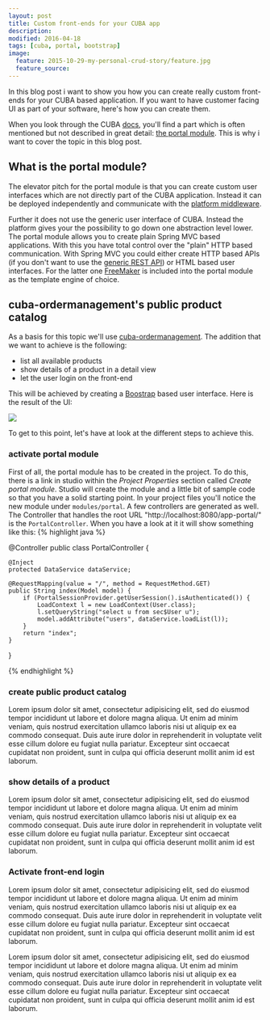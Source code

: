 ```yaml
---
layout: post
title: Custom front-ends for your CUBA app
description: 
modified: 2016-04-18
tags: [cuba, portal, bootstrap]
image:
  feature: 2015-10-29-my-personal-crud-story/feature.jpg
  feature_source: 
---
```


In this blog post i want to show you how you can create really custom front-ends for your CUBA based application. If you want to have customer facing UI as part of your software, here's how you can create them.

<!-- more -->

When you look through the CUBA [docs](https://doc.cuba-platform.com/manual-6.1), you'll find a part which is often mentioned but not described in great detail: [the portal module](https://doc.cuba-platform.com/manual-6.1/portal.html). This is why i want to cover the topic in this blog post.

## What is the portal module?
The elevator pitch for the portal module is that you can create custom user interfaces which are not directly part of the CUBA application. Instead it can be deployed independently and communicate with the [platform middleware](https://doc.cuba-platform.com/manual-6.1/app_tiers.html). 

Further it does not use the generic user interface of CUBA. Instead the platform gives your the possibility to go down one abstraction level lower. The portal module allows you to create plain Spring MVC based applications. With this you have total control over the "plain" HTTP based communication. With Spring MVC you could either create HTTP based APIs (if you don't want to use the [generic REST API](https://doc.cuba-platform.com/manual-6.1/rest_api.html)) or HTML based user interfaces. For the latter one [FreeMaker](http://freemarker.org/) is included into the portal module as the template engine of choice.

## cuba-ordermanagement's public product catalog
As a basis for this topic we'll use [cuba-ordermanagement](https://github.com/mariodavid/cuba-ordermanagement).
The addition that we want to achieve is the following:

* list all available products
* show details of a product in a detail view
* let the user login on the front-end 

This will be achieved by creating a [Boostrap](http://getbootstrap.com) based user interface. Here is the result of the UI:

<img src="https://www.road-to-cuba-and-beyond.com/images/2015-12-31-put-your-island-into-a-box/cuba-start.png">

To get to this point, let's have at look at the different steps to achieve this.

### activate portal module

First of all, the portal module has to be created in the project. To do this, there is a link in studio within the *Project Properties* section called *Create portal module*. Studio will create the module and a little bit of sample code so that you have a solid starting point. In your project files you'll notice the new module under <code>modules/portal</code>. A few controllers are generated as well. The Controller that handles the root URL "http://localhost:8080/app-portal/" is the <code>PortalController</code>. When you have a look at it it will show something like this:
{% highlight java %}

@Controller
public class PortalController {

    @Inject
    protected DataService dataService;

    @RequestMapping(value = "/", method = RequestMethod.GET)
    public String index(Model model) {
        if (PortalSessionProvider.getUserSession().isAuthenticated()) {
            LoadContext l = new LoadContext(User.class);
            l.setQueryString("select u from sec$User u");
            model.addAttribute("users", dataService.loadList(l));
        }
        return "index";
    }
}

{% endhighlight %}
### create public product catalog

Lorem ipsum dolor sit amet, consectetur adipisicing elit, sed do eiusmod
tempor incididunt ut labore et dolore magna aliqua. Ut enim ad minim veniam,
quis nostrud exercitation ullamco laboris nisi ut aliquip ex ea commodo
consequat. Duis aute irure dolor in reprehenderit in voluptate velit esse
cillum dolore eu fugiat nulla pariatur. Excepteur sint occaecat cupidatat non
proident, sunt in culpa qui officia deserunt mollit anim id est laborum.

### show details of a product

Lorem ipsum dolor sit amet, consectetur adipisicing elit, sed do eiusmod
tempor incididunt ut labore et dolore magna aliqua. Ut enim ad minim veniam,
quis nostrud exercitation ullamco laboris nisi ut aliquip ex ea commodo
consequat. Duis aute irure dolor in reprehenderit in voluptate velit esse
cillum dolore eu fugiat nulla pariatur. Excepteur sint occaecat cupidatat non
proident, sunt in culpa qui officia deserunt mollit anim id est laborum.

### Activate front-end login

Lorem ipsum dolor sit amet, consectetur adipisicing elit, sed do eiusmod
tempor incididunt ut labore et dolore magna aliqua. Ut enim ad minim veniam,
quis nostrud exercitation ullamco laboris nisi ut aliquip ex ea commodo
consequat. Duis aute irure dolor in reprehenderit in voluptate velit esse
cillum dolore eu fugiat nulla pariatur. Excepteur sint occaecat cupidatat non
proident, sunt in culpa qui officia deserunt mollit anim id est laborum.

Lorem ipsum dolor sit amet, consectetur adipisicing elit, sed do eiusmod
tempor incididunt ut labore et dolore magna aliqua. Ut enim ad minim veniam,
quis nostrud exercitation ullamco laboris nisi ut aliquip ex ea commodo
consequat. Duis aute irure dolor in reprehenderit in voluptate velit esse
cillum dolore eu fugiat nulla pariatur. Excepteur sint occaecat cupidatat non
proident, sunt in culpa qui officia deserunt mollit anim id est laborum.


